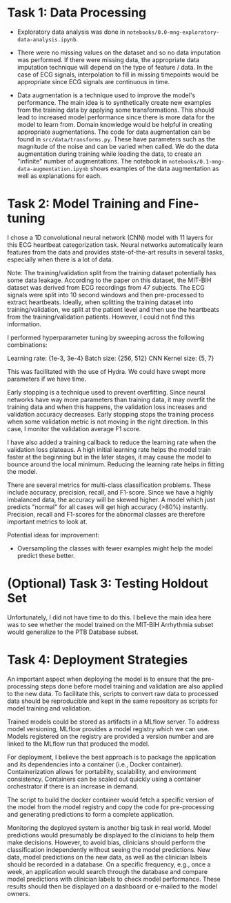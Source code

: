 # Task 1: Data Processing
- Exploratory data analysis was done in
`notebooks/0.0-mng-exploratory-data-analysis.ipynb`.

- There were no missing values on the dataset and so no data
imputation was performed. If there were missing data, the appropriate
data imputation technique will depend on the type of feature / data.
In the case of ECG signals, interpolation to fill in missing timepoints
would be appropriate since ECG signals are continuous in time.

- Data augmentation is a technique used to improve the model's performance.
The main idea is to synthetically create new examples from the training
data by applying some transformations. This should lead to increased model
performance since there is more data for the model to learn from.
Domain knowledge would be helpful in creating appropriate augmentations.
The code for data augmentation can be found in `src/data/transforms.py`.
These have parameters such as the magnitude of the noise and can be varied
when called. We do the data augmentation during training while loading the
data, to create an "infinite" number of augmentations. The notebook in
`notebooks/0.1-mng-data-augmentation.ipynb` shows examples of the data
augmentation as well as explanations for each.

# Task 2: Model Training and Fine-tuning
I chose a 1D convolutional neural network (CNN) model with 11 layers for
this ECG heartbeat categorization task. Neural networks automatically learn
features from the data and provides state-of-the-art results in several
tasks, especially when there is a lot of data.

Note: The training/validation split from the training dataset potentially
has some data leakage. According to the paper on this dataset, the MIT-BIH dataset
was derived from ECG recordings from 47 subjects. The ECG signals were split
into 10 second windows and then pre-processed to extract heartbeats. Ideally,
when splitting the training dataset into training/validation, we split at
the patient level and then use the heartbeats from the training/validation
patients. However, I could not find this information.

I performed hyperparameter tuning by sweeping across the following combinations:

Learning rate: {1e-3, 3e-4}
Batch size: {256, 512}
CNN Kernel size: {5, 7}

This was facilitated with the use of Hydra. We could have swept more parameters
if we have time.

Early stopping is a technique used to prevent overfitting. Since
neural networks have way more parameters than training data, it
may overfit the training data and when this happens, the validation
loss increases and validation accuracy decreases. Early stopping stops
the training process when some validation metric is not moving in
the right direction. In this case, I monitor the validation average
F1 score.

I have also added a training callback to reduce the learning rate
when the validation loss plateaus. A high initial learning rate
helps the model train faster at the beginning but in the later stages,
it may cause the model to bounce around the local minimum. Reducing
the learning rate helps in fitting the model.

There are several metrics for multi-class classification problems.
These include accuracy, precision, recall, and F1-score. Since we
have a highly imbalanced data, the accuracy will be skewed higher.
A model which just predicts "normal" for all cases will get high
accuracy (>80%) instantly. Precision, recall and F1-scores for the
abnormal classes are therefore important metrics to look at.

Potential ideas for improvement:
- Oversampling the classes with fewer examples might help the
model predict these better.


# (Optional) Task 3: Testing Holdout Set
Unfortunately, I did not have time to do this. I believe the main
idea here was to see whether the model trained on the MIT-BIH Arrhythmia
subset would generalize to the PTB Database subset.

# Task 4: Deployment Strategies
An important aspect when deploying the model is to ensure that the
pre-processing steps done before model training and validation are also
applied to the new data. To facilitate this, scripts to convert raw
data to processed data should be reproducible and kept in the same
repository as scripts for model training and validation.

Trained models could be stored as artifacts in a MLflow server.
To address model versioning, MLflow provides a model registry which
we can use. Models registered on the registry are provided a version
number and are linked to the MLflow run that produced the model.

For deployment, I believe the best approach is to package the application
and its dependencies into a container (i.e., Docker container).
Containerization allows for portability, scalability, and environment
consistency. Containers can be scaled out quickly using a container
orchestrator if there is an increase in demand.

The script to build the docker container would fetch a specific version
of the model from the model registry and copy the code for pre-processing and
generating predictions to form a complete application.

Monitoring the deployed system is another big task in real world.
Model predictions would presumably be displayed to the clinicians
to help them make decisions. However, to avoid bias, clinicians
should perform the classification independently without seeing the
model predictions. New data, model predictions on the new data,
as well as the clinician labels should be recorded in a database.
On a specific frequency, e.g., once a week, an application would
search through the database and compare model predictions with
clinician labels to check model performance. These results should
then be displayed on a dashboard or e-mailed to the model owners.

